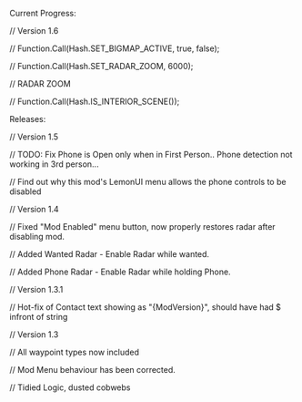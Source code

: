 
Current Progress: 

// Version 1.6 

// Function.Call(Hash.SET_BIGMAP_ACTIVE, true, false);

// Function.Call(Hash.SET_RADAR_ZOOM, 6000);

// RADAR ZOOM 

// Function.Call(Hash.IS_INTERIOR_SCENE());


Releases: 

// Version 1.5

// TODO: Fix Phone is Open only when in First Person.. Phone detection not working in 3rd person... 

// Find out why this mod's LemonUI menu allows the phone controls to be disabled



// Version 1.4 

// Fixed "Mod Enabled" menu button, now properly restores radar after disabling mod. 

// Added Wanted Radar - Enable Radar while wanted.

// Added Phone Radar - Enable Radar while holding Phone.

 
// Version 1.3.1 

// Hot-fix of Contact text showing as "{ModVersion}", should have had $ infront of string



// Version 1.3

// All waypoint types now included 

// Mod Menu behaviour has been corrected. 

// Tidied Logic, dusted cobwebs 

